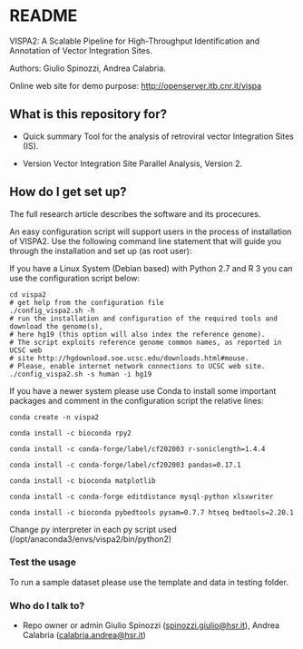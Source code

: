 # README #

VISPA2: A Scalable Pipeline for High-Throughput Identification and Annotation of Vector Integration Sites.

Authors: Giulio Spinozzi, Andrea Calabria.

Online web site for demo purpose: http://openserver.itb.cnr.it/vispa


## What is this repository for? ##

* Quick summary
Tool for the analysis of retroviral vector Integration Sites (IS).

* Version
Vector Integration Site Parallel Analysis, Version 2.


## How do I get set up? ##

The full research article describes the software and its procecures.

An easy configuration script will support users in the process of installation of VISPA2. Use the following command line statement that will guide you through the installation and set up (as root user):

If you have a Linux System (Debian based) with Python 2.7 and R 3 you can use the configuration script below:

```
cd vispa2
# get help from the configuration file
./config_vispa2.sh -h
# run the installation and configuration of the required tools and download the genome(s), 
# here hg19 (this option will also index the reference genome). 
# The script exploits reference genome common names, as reported in UCSC web 
# site http://hgdownload.soe.ucsc.edu/downloads.html#mouse. 
# Please, enable internet network connections to UCSC web site.
./config_vispa2.sh -s human -i hg19
```

If you have a newer system please use Conda to install some important packages and comment in the configuration script the relative lines:

```
conda create -n vispa2

conda install -c bioconda rpy2

conda install -c conda-forge/label/cf202003 r-soniclength=1.4.4

conda install -c conda-forge/label/cf202003 pandas=0.17.1

conda install -c bioconda matplotlib

conda install -c conda-forge editdistance mysql-python xlsxwriter

conda install -c bioconda pybedtools pysam=0.7.7 htseq bedtools=2.20.1

```
Change py interpreter in each py script used (/opt/anaconda3/envs/vispa2/bin/python2)


<!---
Details for the configuration and running:

* [Paired-end mode](https://bitbucket.org/andreacalabria/vispa2/wiki/VISPA2-PairedEnd) (Illumina) of VISPA2

* [Single-end mode](https://bitbucket.org/andreacalabria/vispa2/wiki/VISPA2-SingleEnd) (454-like) of VISPA2

* [CreateMatrix](https://bitbucket.org/andreacalabria/vispa2/wiki/VISPA2-IS_Matrix), the program to generate the final matrix file of annotated IS sites.

* [Installation Test](https://bitbucket.org/andreacalabria/vispa2/wiki/Test%20VISPA2%20installation%20with%20a%20sample%20dataset) for automated test.

* [How to add new reference genomes](https://bitbucket.org/andreacalabria/vispa2/wiki/How%20to%20add%20a%20new%20reference%20genome)
-->


### Test the usage ###

To run a sample dataset please use the template and data in testing folder.

### Who do I talk to? ###

* Repo owner or admin
Giulio Spinozzi (spinozzi.giulio@hsr.it), Andrea Calabria (calabria.andrea@hsr.it)

